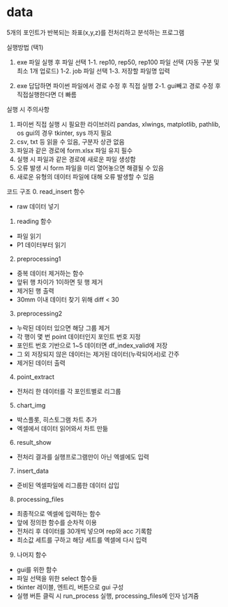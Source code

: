 # data

5개의 포인트가 반복되는 좌표(x,y,z)를 전처리하고 분석하는 프로그램 

실행방법 (택1)
1. exe 파일 실행 후 파일 선택
1-1. rep10, rep50, rep100 파일 선택 (자동 구분 및 최소 1개 업로드)
1-2. job 파일 선택
1-3. 저장할 파일명 입력

2. exe 답답하면 파이썬 파일에서 경로 수정 후 직접 실행
2-1. gui빼고 경로 수정 후 직접실행한다면 더 빠름


실행 시 주의사항
1. 파이썬 직접 실행 시 필요한 라이브러리
	pandas, xlwings, matplotlib, pathlib, os 
	gui의 경우 tkinter, sys 까지 필요
2. csv, txt 등 읽을 수 있음, 구분자 상관 없음
3. 파일과 같은 경로에 form.xlsx 파일 유지 필수
4. 실행 시 파일과 같은 경로에 새로운 파일 생성함
5. 오류 발생 시 form 파일을 미리 열어놓으면 해결될 수 있음
6. 새로운 유형의 데이터 파일에 대해 오류 발생할 수 있음


코드 구조
0. read_insert 함수
- raw 데이터 넣기

1. reading 함수
- 파일 읽기
- P1 데이터부터 읽기

2. preprocessing1 
- 중복 데이터 제거하는 함수
- 앞뒤 행 차이가 1이하면 뒷 행 제거
- 제거된 행 출력
- 30mm 이내 데이터 찾기 위해 diff < 30

3. preprocessing2
- 누락된 데이터 있으면 해당 그룹 제거
- 각 행이 몇 번 point 데이터인지 포인트 번호 지정
- 포인트 번호 기반으로 1~5 데이터면 df_index_valid에 저장
- 그 외 저장되지 않은 데이터는 제거된 데이터(누락되어서)로 간주
- 제거된 데이터 출력

4. point_extract
- 전처리 한 데이터를 각 포인트별로 리그룹

5. chart_img
- 박스플롯, 히스토그램 차트 추가
- 엑셀에서 데이터 읽어와서 차트 만듦

6. result_show
- 전처리 결과를 실행프로그램만이 아닌 엑셀에도 입력

7. insert_data
- 준비된 엑셀파일에 리그룹한 데이터 삽입

8. processing_files
- 최종적으로 엑셀에 입력하는 함수 
- 앞에 정의한 함수를 순차적 이용 
- 전처리 후 데이터를 30개씩 넣으며 rep와 acc 기록함
- 최소값 세트를 구하고 해당 세트를 엑셀에 다시 입력

9. 나머지 함수
- gui를 위한 함수 
- 파일 선택을 위한 select 함수들
- tkinter 레이블, 엔트리, 버튼으로 gui 구성 
- 실행 버튼 클릭 시 run_process 실행, processing_files에 인자 넘겨줌 
